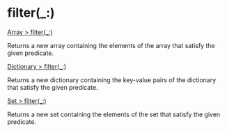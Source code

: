 # filter(_:)

[Array > filter(_:)](https://developer.apple.com/documentation/swift/array/filter(_:))

Returns a new array containing the elements of the array that satisfy the given predicate.

[Dictionary > filter(_:)](https://developer.apple.com/documentation/swift/dictionary/filter(_:))

Returns a new dictionary containing the key-value pairs of the dictionary that satisfy the given predicate.

[Set > filter(_:)](https://developer.apple.com/documentation/swift/set/filter(_:))

Returns a new set containing the elements of the set that satisfy the given predicate.
